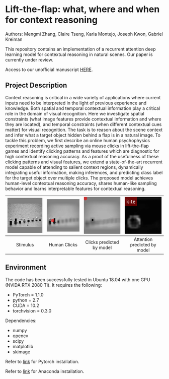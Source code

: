 # Lift-the-flap: what, where and when for context reasoning

Authors: Mengmi Zhang, Claire Tseng, Karla Montejo, Joseph Kwon, Gabriel Kreiman

This repository contains an implementation of a recurrent attention deep learning model for contextual reasoning in natural scenes. Our paper is currently under review.

Access to our unofficial manuscript [HERE](https://arxiv.org/abs/1902.00163).

## Project Description

Context reasoning is critical in a wide variety of applications where current inputs need to be interpreted in the light of previous experience and knowledge. Both spatial and temporal contextual information play a critical role in the domain of visual recognition. Here we investigate spatial constraints (what image features provide contextual information and where they are located), and temporal constraints (when different contextual cues matter) for visual recognition. The task is to reason about the scene context and infer what a target object hidden behind a flap is in a natural image. To tackle this problem, we first describe an online human psychophysics experiment recording active sampling via mouse clicks in lift-the-flap games and identify clicking patterns and features which are diagnostic for high contextual reasoning accuracy. As a proof of the usefulness of these clicking patterns and visual features, we extend a state-of-the-art recurrent model capable of attending to salient context regions, dynamically integrating useful information, making inferences, and predicting class label for the target object over multiple clicks. The proposed model achieves human-level contextual reasoning accuracy, shares human-like sampling behavior and learns interpretable features for contextual reasoning.


| [![Stimulus](gif/ori.jpg)](gif/ori.jpg)  | [![Human Clicks](gif/humans_clicks.gif)](gif/humans_clicks.gif) |[![Clicks by model](gif/model_clicks.gif)](gif/model_clicks.gif)  | [![Attended regions by model](gif/model_attention.gif)](gif/model_attention.gif) |
|:---:|:---:|:---:|:---:|
| Stimulus | Human Clicks | Clicks predicted by model | Attention predicted by model | 

## Environment

The code has been successfully tested in Ubuntu 18.04 with one GPU (NVIDA RTX 2080 Ti). It requires the following:
- PyTorch = 1.1.0 
- python = 2.7
- CUDA = 10.2
- torchvision = 0.3.0

Dependencies:
- numpy
- opencv
- scipy
- matplotlib
- skimage

Refer to [link](https://pytorch.org/get-started/locally/) for Pytorch installation. 

Refer to [link](https://www.anaconda.com/distribution/) for Anaconda installation.  






